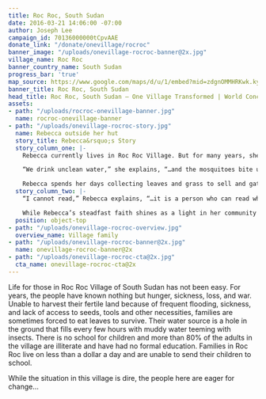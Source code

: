 ```yaml
---
title: Roc Roc, South Sudan
date: 2016-03-21 14:06:00 -07:00
author: Joseph Lee
campaign_id: 70136000000tCpvAAE
donate_link: "/donate/onevillage/rocroc"
banner_image: "/uploads/onevillage-rocroc-banner@2x.jpg"
village_name: Roc Roc
banner_country_name: South Sudan
progress_bar: 'true'
map_source: https://www.google.com/maps/d/u/1/embed?mid=zdgnOMMHRKwk.kyQKECvNfV1A
banner_title: Roc Roc, South Sudan
head_title: Roc Roc, South Sudan — One Village Transformed | World Concern
assets:
- path: "/uploads/rocroc-onevillage-banner.jpg"
  name: rocroc-onevillage-banner
- path: "/uploads/onevillage-rocroc-story.jpg"
  name: Rebecca outside her hut
  story_title: Rebecca&rsquo;s Story
  story_column_one: |-
    Rebecca currently lives in Roc Roc Village. But for many years, she and her family went from village to village, fleeing the ongoing violence that plagues her nation still today. It was this violence that eventually killed Rebecca’s husband who was a soldier at the time. Not only is Rebecca a widow, but she has lost four of her eight children from various waterborne illnesses as well as malnutrition.

    “We drink unclean water,” she explains, “…and the mosquitoes bite us openly without mosquito nets.”

    Rebecca spends her days collecting leaves and grass to sell and gathers dirty water from a nearby pond. Although Rebecca has recently become a Christian, she still worries for her children’s safety and health and knows that they are in danger of becoming sick, like her other children did.
  story_column_two: |-
    “I cannot read,” Rebecca explains, “…it is a person who can read who knows about the future, but for me, I just look up to God for everything.”

    While Rebecca’s steadfast faith shines as a light in her community that is in need of some of life’s most basic necessities, she needs encouragement from someone like you who will walk alongside her on the long journey towards holistic transformation.
  position: object-top
- path: "/uploads/onevillage-rocroc-overview.jpg"
  overview_name: Village family
- path: "/uploads/onevillage-rocroc-banner@2x.jpg"
  name: onevillage-rocroc-banner@2x
- path: "/uploads/onevillage-rocroc-cta@2x.jpg"
  cta_name: onevillage-rocroc-cta@2x
---
```


Life for those in Roc Roc Village of South Sudan has not been easy. For years, the people have known nothing but hunger, sickness, loss, and war. Unable to harvest their fertile land because of frequent flooding, sickness, and lack of access to seeds, tools and other necessities, families are sometimes forced to eat leaves to survive. Their water source is a hole in the ground that fills every few hours with muddy water teeming with insects. There is no school for children and more than 80% of the adults in the village are illiterate and have had no formal education. Families in Roc Roc live on less than a dollar a day and are unable to send their children to school.

While the situation in this village is dire, the people here are eager for change…
